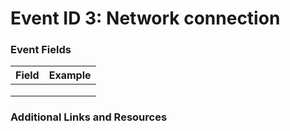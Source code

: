# Event ID 3: Network connection

### Event Fields
| Field        | Example           |
| ------------- | ------------- |
|  |  |
|  |  |
|  |  |

### Additional Links and Resources